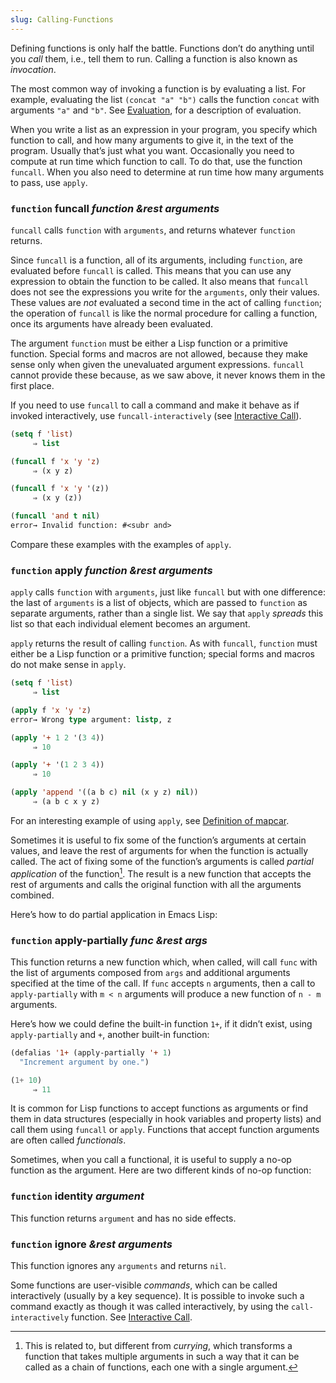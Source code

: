 ```yaml
---
slug: Calling-Functions
---
```


Defining functions is only half the battle. Functions don’t do anything until you *call* them, i.e., tell them to run. Calling a function is also known as *invocation*.

The most common way of invoking a function is by evaluating a list. For example, evaluating the list `(concat "a" "b")` calls the function `concat` with arguments `"a"` and `"b"`. See [Evaluation](/docs/elisp/Evaluation), for a description of evaluation.

When you write a list as an expression in your program, you specify which function to call, and how many arguments to give it, in the text of the program. Usually that’s just what you want. Occasionally you need to compute at run time which function to call. To do that, use the function `funcall`. When you also need to determine at run time how many arguments to pass, use `apply`.

### <span className="tag function">`function`</span> **funcall** *function \&rest arguments*

`funcall` calls `function` with `arguments`, and returns whatever `function` returns.

Since `funcall` is a function, all of its arguments, including `function`, are evaluated before `funcall` is called. This means that you can use any expression to obtain the function to be called. It also means that `funcall` does not see the expressions you write for the `arguments`, only their values. These values are *not* evaluated a second time in the act of calling `function`; the operation of `funcall` is like the normal procedure for calling a function, once its arguments have already been evaluated.

The argument `function` must be either a Lisp function or a primitive function. Special forms and macros are not allowed, because they make sense only when given the unevaluated argument expressions. `funcall` cannot provide these because, as we saw above, it never knows them in the first place.

If you need to use `funcall` to call a command and make it behave as if invoked interactively, use `funcall-interactively` (see [Interactive Call](/docs/elisp/Interactive-Call)).

```lisp
(setq f 'list)
     ⇒ list
```

```lisp
(funcall f 'x 'y 'z)
     ⇒ (x y z)
```

```lisp
(funcall f 'x 'y '(z))
     ⇒ (x y (z))
```

```lisp
(funcall 'and t nil)
error→ Invalid function: #<subr and>
```

Compare these examples with the examples of `apply`.

### <span className="tag function">`function`</span> **apply** *function \&rest arguments*

`apply` calls `function` with `arguments`, just like `funcall` but with one difference: the last of `arguments` is a list of objects, which are passed to `function` as separate arguments, rather than a single list. We say that `apply` *spreads* this list so that each individual element becomes an argument.

`apply` returns the result of calling `function`. As with `funcall`, `function` must either be a Lisp function or a primitive function; special forms and macros do not make sense in `apply`.

```lisp
(setq f 'list)
     ⇒ list
```

```lisp
(apply f 'x 'y 'z)
error→ Wrong type argument: listp, z
```

```lisp
(apply '+ 1 2 '(3 4))
     ⇒ 10
```

```lisp
(apply '+ '(1 2 3 4))
     ⇒ 10
```



```lisp
(apply 'append '((a b c) nil (x y z) nil))
     ⇒ (a b c x y z)
```

For an interesting example of using `apply`, see [Definition of mapcar](/docs/elisp/Definition-of-mapcar).

Sometimes it is useful to fix some of the function’s arguments at certain values, and leave the rest of arguments for when the function is actually called. The act of fixing some of the function’s arguments is called *partial application* of the function[^1]. The result is a new function that accepts the rest of arguments and calls the original function with all the arguments combined.

Here’s how to do partial application in Emacs Lisp:

### <span className="tag function">`function`</span> **apply-partially** *func \&rest args*

This function returns a new function which, when called, will call `func` with the list of arguments composed from `args` and additional arguments specified at the time of the call. If `func` accepts `n` arguments, then a call to `apply-partially` with `m < n`<!-- /@w --> arguments will produce a new function of `n - m`<!-- /@w --> arguments.

Here’s how we could define the built-in function `1+`, if it didn’t exist, using `apply-partially` and `+`, another built-in function:

```lisp
(defalias '1+ (apply-partially '+ 1)
  "Increment argument by one.")
```

```lisp
(1+ 10)
     ⇒ 11
```

It is common for Lisp functions to accept functions as arguments or find them in data structures (especially in hook variables and property lists) and call them using `funcall` or `apply`. Functions that accept function arguments are often called *functionals*.

Sometimes, when you call a functional, it is useful to supply a no-op function as the argument. Here are two different kinds of no-op function:

### <span className="tag function">`function`</span> **identity** *argument*

This function returns `argument` and has no side effects.

### <span className="tag function">`function`</span> **ignore** *\&rest arguments*

This function ignores any `arguments` and returns `nil`.

Some functions are user-visible *commands*, which can be called interactively (usually by a key sequence). It is possible to invoke such a command exactly as though it was called interactively, by using the `call-interactively` function. See [Interactive Call](/docs/elisp/Interactive-Call).

[^1]: This is related to, but different from *currying*, which transforms a function that takes multiple arguments in such a way that it can be called as a chain of functions, each one with a single argument.
